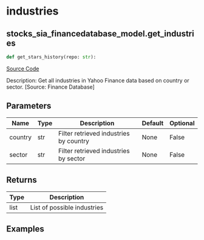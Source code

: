 # industries

## stocks_sia_financedatabase_model.get_industries

```python
def get_stars_history(repo: str):
```
[Source Code](https://github.com/OpenBB-finance/OpenBBTerminal/tree/main/openbb_terminal/stocks/sector_industry_analysis/financedatabase_model.py#L68)

Description: Get all industries in Yahoo Finance data based on country or sector. [Source: Finance Database]

## Parameters

| Name | Type | Description | Default | Optional |
| ---- | ---- | ----------- | ------- | -------- |
| country | str | Filter retrieved industries by country | None | False |
| sector | str | Filter retrieved industries by sector | None | False |

## Returns

| Type | Description |
| ---- | ----------- |
| list | List of possible industries |

## Examples


